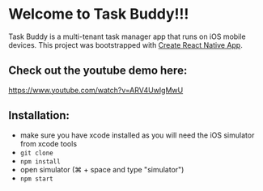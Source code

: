 # Welcome to Task Buddy!!!

Task Buddy is a multi-tenant task manager app that runs on iOS mobile devices. This project was bootstrapped with [Create React Native App](https://github.com/react-community/create-react-native-app).

## Check out the youtube demo here: 
https://www.youtube.com/watch?v=ARV4UwIgMwU

## Installation: 
- make sure you have xcode installed as you will need the iOS simulator from xcode tools
- `git clone`
- `npm install`
- open simulator (⌘ + space and type "simulator")
- `npm start`



